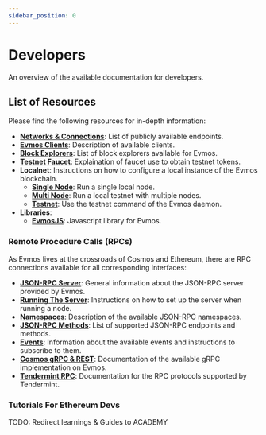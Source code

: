 ```yaml
---
sidebar_position: 0
---
```


# Developers

An overview of the available documentation for developers. 

## List of Resources

Please find the following resources for in-depth information:

- **[Networks & Connections](/develop/networks)**: List of publicly available endpoints.
- **[Evmos Clients](/develop/build-a-dApp/clients/ethereum-JSON-RPC/clients)**: Description of available clients.
- **[Block Explorers](/develop/build-a-dApp/dev-tools/block-explorers)**: List of block explorers available for Evmos.
- **[Testnet Faucet](/develop/move-to-testnet/faucet)**: Explaination of faucet use to obtain testnet tokens.
- **Localnet**: Instructions on how to configure a local instance of the Evmos blockchain.
    - **[Single Node](develop/build-a-dApp/run-a-node/single-node)**: Run a single local node.
    - **[Multi Node](develop/build-a-dApp/run-a-node/multi-nodes)**: Run a local testnet with multiple nodes.
    - **[Testnet](develop/build-a-dApp/run-a-node/testnet-commands)**: Use the testnet command of the Evmos daemon.
- **Libraries**:
    - **[EvmosJS](develop/build-a-dApp/dev-tools/evmosjs)**: Javascript library for Evmos.


### Remote Procedure Calls (RPCs)

As Evmos lives at the crossroads of Cosmos and Ethereum, there are RPC connections available for all corresponding interfaces:

- **[JSON-RPC Server](develop/build-a-dApp/clients/ethereum-JSON-RPC/JSON-RPC)**: General information about the JSON-RPC server provided by Evmos.
- **[Running The Server](develop/build-a-dApp/clients/ethereum-JSON-RPC/running-the-server)**: Instructions on how to set up the server when running a node.
- **[Namespaces](develop/build-a-dApp/clients/ethereum-JSON-RPC/namespaces)**: Description of the available JSON-RPC namespaces.
- **[JSON-RPC Methods](develop/build-a-dApp/clients/ethereum-JSON-RPC/JSON-RPC-methods)**: List of supported JSON-RPC endpoints and methods.
- **[Events](develop/build-a-dApp/clients/ethereum-JSON-RPC/events)**: Information about the available events and instructions to subscribe to them.
- **[Cosmos gRPC & REST](https://api.evmos.org/)**: Documentation of the available gRPC implementation on Evmos.
- **[Tendermint RPC](https://docs.tendermint.com/v0.34/rpc/)**: Documentation for the RPC protocols supported by Tendermint.

### Tutorials For Ethereum Devs

TODO: Redirect learnings & Guides to ACADEMY
